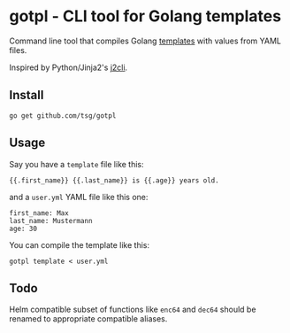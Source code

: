 # gotpl - CLI tool for Golang templates

Command line tool that compiles Golang
[templates](http://golang.org/pkg/text/template/) with values from YAML files.

Inspired by Python/Jinja2's [j2cli](https://github.com/kolypto/j2cli).

## Install

    go get github.com/tsg/gotpl

## Usage

Say you have a `template` file like this:

    {{.first_name}} {{.last_name}} is {{.age}} years old.

and a `user.yml` YAML file like this one:

    first_name: Max
    last_name: Mustermann
    age: 30

You can compile the template like this:

    gotpl template < user.yml

## Todo

Helm compatible subset of functions like `enc64` and `dec64` should be renamed
to appropriate compatible aliases.